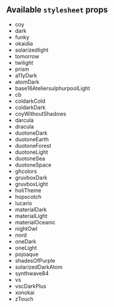 ## Available `stylesheet` props 
* coy
* dark
* funky
* okaidia
* solarizedlight
* tomorrow
* twilight
* prism
* a11yDark
* atomDark
* base16AteliersulphurpoolLight
* cb
* coldarkCold
* coldarkDark
* coyWithoutShadows
* darcula
* dracula
* duotoneDark
* duotoneEarth
* duotoneForest
* duotoneLight
* duotoneSea
* duotoneSpace
* ghcolors
* gruvboxDark
* gruvboxLight
* holiTheme
* hopscotch
* lucario
* materialDark
* materialLight
* materialOceanic
* nightOwl
* nord
* oneDark
* oneLight
* pojoaque
* shadesOfPurple
* solarizedDarkAtom
* synthwave84
* vs
* vscDarkPlus
* xonokai
* zTouch